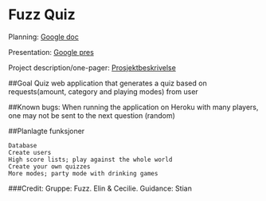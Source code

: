 # Fuzz Quiz



Planning:
[Google doc](https://docs.google.com/document/d/1-vmzccnpopQfnaMmLxDcUCyprL7uClyhXFdPLPdeI9o/edit?usp=sharing)

Presentation:
[Google pres](https://docs.google.com/presentation/d/1ftwMF-ogy0aTEYEYV3_sVu46-SqCYtuLSvzMJoRpeHU/edit?usp=sharing)

Project description/one-pager:
[Prosjektbeskrivelse](https://docs.google.com/document/d/1pRuybIhXJzMWFq4ynr20XqA4osP2QSvlKo-M-sJevW8/edit?usp=sharing)



##Goal
Quiz web application that generates a quiz based on requests(amount, category and playing modes) from user


##Known bugs:
When running the application on Heroku with many players, one may not be sent to the next question (random)

##Planlagte funksjoner

    Database
    Create users
    High score lists; play against the whole world
    Create your own quizzes
    More modes; party mode with drinking games


###Credit: Gruppe: Fuzz. Elin & Cecilie.
Guidance: Stian